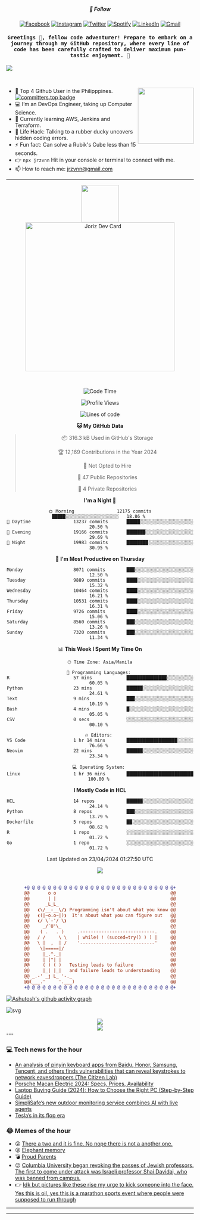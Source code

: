 <h5 align="center">💬 Follow</h5>
<div align="center">

[![Facebook](https://img.shields.io/badge/Facebook-%231877F2.svg?style=for-the-badge&logo=Facebook&logoColor=white)](https://www.facebook.com/Horisyo/)
[![Instagram](https://img.shields.io/badge/Instagram-%23E4405F.svg?style=for-the-badge&logo=Instagram&logoColor=white)](https://www.instagram.com/jrzvnn_/)
[![Twitter](https://img.shields.io/badge/Twitter-%231DA1F2.svg?style=for-the-badge&logo=Twitter&logoColor=white)](https://twitter.com/jrz_studies)
[![Spotify](https://img.shields.io/badge/Spotify-%231ED760.svg?style=for-the-badge&logo=Spotify&logoColor=white)](https://open.spotify.com/user/217td4qrc6mzqjodfalmzjpdi?si=b93099b9078c4ccb)
[![LinkedIn](https://img.shields.io/badge/LinkedIn-%230077B5.svg?style=for-the-badge&logo=LinkedIn&logoColor=white)](https://www.linkedin.com/in/jrz-vnn/)
[![Gmail](https://img.shields.io/badge/Gmail-D14836?style=for-the-badge&logo=gmail&logoColor=white)](mailto:jrzvnn@gmail.com)

</div>
<h4 align="center"><samp>Greetings 👋, fellow code adventurer! Prepare to embark on a journey through my GitHub repository, where every line of code has been carefully crafted to deliver maximum pun-tastic enjoyment. 🚀 </samp></h4>

<!--horizontal divider(gradiant)-->
<img src="https://user-images.githubusercontent.com/73097560/115834477-dbab4500-a447-11eb-908a-139a6edaec5c.gif">

&nbsp; 

<img align='right' src='https://github.com/Rishit-dagli/Rishit-dagli/blob/master/images/octocat-anime.gif' width='150"'>

- 🚀 Top 4 Github User in the Philipppines. [![committers.top badge](https://user-badge.committers.top/philippines/jrzvnn.svg)](https://user-badge.committers.top/philippines/USERNAME)
- 💻 I’m an DevOps Engineer, taking up Computer Science.
- 🤖 Currently learning AWS, Jenkins and Terraform.
- 🎯 Life Hack: Talking to a rubber ducky uncovers hidden coding errors.
- ⚡ Fun fact: Can solve a Rubik's Cube less than 15 seconds.
- 👉 `npx jrzvnn` Hit in your console or terminal to connect with me.
- 📫 How to reach me: jrzvnn@gmail.com

---

<!--🖼️OCTOCAT-->
<p align="center">

<img src="https://media.giphy.com/media/IP7sarl7C5lSFCw9rG/giphy.gif"  width="100px" height="100px">
<br />
<a href="https://app.daily.dev/jorizvillanueva"><img src="https://github.com/jrzvnn/jrzvnn/blob/main/devcard.svg" width="400" alt="Joriz Dev Card"/></a>
</p>

<br />
<div align="center">

<!--START_SECTION:waka-->
![Code Time](http://img.shields.io/badge/Code%20Time-250%20hrs%2038%20mins-blue)

![Profile Views](http://img.shields.io/badge/Profile%20Views-165-blue)

![Lines of code](https://img.shields.io/badge/From%20Hello%20World%20I%27ve%20Written-1.6%20million%20lines%20of%20code-blue)

**🐱 My GitHub Data** 

> 📦 316.3 kB Used in GitHub's Storage 
 > 
> 🏆 12,169 Contributions in the Year 2024
 > 
> 🚫 Not Opted to Hire
 > 
> 📜 47 Public Repositories 
 > 
> 🔑 4 Private Repositories 
 > 
**I'm a Night 🦉** 

```text
🌞 Morning                12175 commits       █████░░░░░░░░░░░░░░░░░░░░   18.86 % 
🌆 Daytime                13237 commits       █████░░░░░░░░░░░░░░░░░░░░   20.50 % 
🌃 Evening                19166 commits       ███████░░░░░░░░░░░░░░░░░░   29.69 % 
🌙 Night                  19983 commits       ████████░░░░░░░░░░░░░░░░░   30.95 % 
```
📅 **I'm Most Productive on Thursday** 

```text
Monday                   8071 commits        ███░░░░░░░░░░░░░░░░░░░░░░   12.50 % 
Tuesday                  9889 commits        ████░░░░░░░░░░░░░░░░░░░░░   15.32 % 
Wednesday                10464 commits       ████░░░░░░░░░░░░░░░░░░░░░   16.21 % 
Thursday                 10531 commits       ████░░░░░░░░░░░░░░░░░░░░░   16.31 % 
Friday                   9726 commits        ████░░░░░░░░░░░░░░░░░░░░░   15.06 % 
Saturday                 8560 commits        ███░░░░░░░░░░░░░░░░░░░░░░   13.26 % 
Sunday                   7320 commits        ███░░░░░░░░░░░░░░░░░░░░░░   11.34 % 
```


📊 **This Week I Spent My Time On** 

```text
🕑︎ Time Zone: Asia/Manila

💬 Programming Languages: 
R                        57 mins             ███████████████░░░░░░░░░░   60.05 % 
Python                   23 mins             ██████░░░░░░░░░░░░░░░░░░░   24.61 % 
Text                     9 mins              ███░░░░░░░░░░░░░░░░░░░░░░   10.19 % 
Bash                     4 mins              █░░░░░░░░░░░░░░░░░░░░░░░░   05.05 % 
CSV                      0 secs              ░░░░░░░░░░░░░░░░░░░░░░░░░   00.10 % 

🔥 Editors: 
VS Code                  1 hr 14 mins        ███████████████████░░░░░░   76.66 % 
Neovim                   22 mins             ██████░░░░░░░░░░░░░░░░░░░   23.34 % 

💻 Operating System: 
Linux                    1 hr 36 mins        █████████████████████████   100.00 % 
```

**I Mostly Code in HCL** 

```text
HCL                      14 repos            ██████░░░░░░░░░░░░░░░░░░░   24.14 % 
Python                   8 repos             ███░░░░░░░░░░░░░░░░░░░░░░   13.79 % 
Dockerfile               5 repos             ██░░░░░░░░░░░░░░░░░░░░░░░   08.62 % 
R                        1 repo              ░░░░░░░░░░░░░░░░░░░░░░░░░   01.72 % 
Go                       1 repo              ░░░░░░░░░░░░░░░░░░░░░░░░░   01.72 % 
```




 Last Updated on 23/04/2024 01:27:50 UTC
<!--END_SECTION:waka-->

<img src="https://wakatime.com/share/@jrzvnn/70a4618c-7cd9-4016-b7b9-eabe75c837ee.svg">

<br />
<br />

```diff
+@ @ @ @ @ @ @ @ @ @ @ @ @ @ @ @ @ @ @ @ @ @ @ @ @ @ @ @+
@@       o o                                           @@
@@       | |                                           @@
@@      _L_L_                                          @@
@@   ❮\/__-__\/❯ Programming isn't about what you know @@
@@   ❮(|~o.o~|)❯  It's about what you can figure out   @@
@@   ❮/ \`-'/ \❯                                       @@
@@     _/`U'\_                                         @@
@@    ( .   . )     .----------------------------.     @@
@@   / /     \ \    | while( ! (succed=try() ) ) |     @@
@@   \ |  ,  | /    '----------------------------'     @@
@@    \|=====|/                                        @@
@@     |_.^._|                                         @@
@@     | |"| |                                         @@
@@     ( ) ( )   Testing leads to failure              @@
@@     |_| |_|   and failure leads to understanding    @@
@@ _.-' _j L_ '-._                                     @@
@@(___.'     '.___)                                    @@
+@ @ @ @ @ @ @ @ @ @ @ @ @ @ @ @ @ @ @ @ @ @ @ @ @ @ @ @+

```

</div>




[![Ashutosh's github activity graph](https://github-readme-activity-graph.vercel.app/graph?username=jrzvnn&theme=github-compact)](https://github.com/ashutosh00710/github-readme-activity-graph)


![svg](profile-3d-contrib/profile-night-green.svg)

<div align="center">
<img src="https://github.com/jrzvnn/jrzvnn/blob/output/github-snake-dark.svg">
</div>

<div align=center>
<img align=center src=https://metrics.lecoq.io/jrzvnn?template=classic&isocalendar=1&languages=1&achievements=1&base=header%2C%20activity%2C%20community%2C%20repositories%2C%20metadata&base.indepth=false&base.hireable=false&base.skip=false&isocalendar=false&isocalendar.duration=full-year&languages=false&languages.limit=8&languages.threshold=0%25&languages.other=false&languages.colors=github&languages.sections=most-used&languages.indepth=false&languages.analysis.timeout=15&languages.analysis.timeout.repositories=7.5&languages.categories=markup%2C%20programming&languages.recent.categories=markup%2C%20programming&languages.recent.load=300&languages.recent.days=14&achievements=false&achievements.threshold=C&achievements.secrets=true&achievements.display=detailed&achievements.limit=0&config.timezone=Asia%2FManila)
</div>
<div align="left">
---

### 💻 Tech news for the hour

<!-- TECH:START -->
 - [An analysis of pinyin keyboard apps from Baidu, Honor, Samsung, Tencent, and others finds vulnerabilities that can reveal keystrokes to network eavesdroppers &lpar;The Citizen Lab&rpar;](http://www.techmeme.com/240423/p14#a240423p14)
 - [Porsche Macan Electric 2024: Specs, Prices, Availability](https://www.wired.com/review/review-porsche-macan-electric-2024/)
 - [Laptop Buying Guide &lpar;2024&rpar;: How to Choose the Right PC &lpar;Step-by-Step Guide&rpar;](https://www.wired.com/story/how-to-buy-the-right-laptop-for-you/)
 - [SimpliSafe’s new outdoor monitoring service combines AI with live agents](https://www.theverge.com/2024/4/23/24137667/simplisafe-live-guard-outdoor-protection-security-camera-ai-facial-recognition)
 - [Tesla’s in its flop era](https://www.theverge.com/24134781/tesla-q1-2024-earnings-sales-market-share-elon-musk)<!-- TECH:END -->

### 😂 Memes of the hour

<!-- MEMES:START -->
 - 😝 [There a two and it is fine. No nope there is not a another one.](http://9gag.com/gag/aE0vrW9)
 - 😝 [Elephant memory](http://9gag.com/gag/a0e9v8q)
 - 💣 [Proud Parents](http://9gag.com/gag/a6ZmPe2)
 - 😝 [Columbia University began revoking the passes of Jewish professors. The first to come under attack was Israeli professor Shai Davidai, who was banned from campus.](http://9gag.com/gag/an7qAGb)
 - 👉 [Idk but pictures like these rise my urge to kick someone into the face. Yes this is oil, yes this is a marathon sports event where people were supposed to run through](http://9gag.com/gag/aW4QKyZ)<!-- MEMES:END -->

---

---
